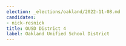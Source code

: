 ```yaml
---
election: _elections/oakland/2022-11-08.md
candidates:
- nick-resnick
title: OUSD District 4
label: Oakland Unified School District
---
```

